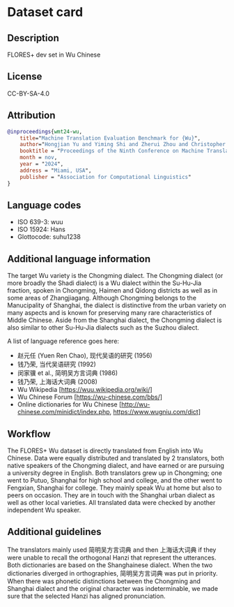 # Dataset card

## Description

FLORES+ dev set in Wu Chinese

## License

CC-BY-SA-4.0

## Attribution

```bibtex
@inproceedings{wmt24-wu,
    title="Machine Translation Evaluation Benchmark for {Wu}",
    author="Hongjian Yu and Yiming Shi and Zherui Zhou and Christopher Haberland",
    booktitle = "Proceedings of the Ninth Conference on Machine Translation",
    month = nov,
    year = "2024",
    address = "Miami, USA",
    publisher = "Association for Computational Linguistics"
}
```

## Language codes

* ISO 639-3: wuu
* ISO 15924: Hans
* Glottocode: suhu1238

## Additional language information

The target Wu variety is the Chongming dialect. The Chongming dialect (or more broadly the Shadi dialect) is a Wu dialect within the Su-Hu-Jia fraction, spoken in Chongming, Haimen and Qidong districts as well as in some areas of Zhangjiagang. Although Chongming belongs to the Manucipality of Shanghai, the dialect is distinctive from the urban variety on many aspects and is known for preserving many rare characteristics of Middle Chinese. Aside from the Shanghai dialect, the Chongming dialect is also similar to other Su-Hu-Jia dialects such as the Suzhou dialect.

A list of language reference goes here:
* 赵元任 (Yuen Ren Chao), 现代吴语的研究 (1956)
* 钱乃荣, 当代吴语研究 (1992)
* 闵家骥 et al., 简明吴方言词典 (1986)
* 钱乃荣, 上海话大词典 (2008)
* Wu Wikipedia [https://wuu.wikipedia.org/wiki/]
* Wu Chinese Forum [https://wu-chinese.com/bbs/]
* Online dictionaries for Wu Chinese [http://wu-chinese.com/minidict/index.php, https://www.wugniu.com/dict]

## Workflow

The FLORES+ Wu dataset is directly translated from English into Wu Chinese. Data were equally distributed and translated by 2 translators, both native speakers of the Chongming dialect, and have earned or are pursuing a university degree in English. Both translators grew up in Chongming; one went to Putuo, Shanghai for high school and college, and the other went to Fengxian, Shanghai for college. They mainly speak Wu at home but also to peers on occasion. They are in touch with the Shanghai urban dialect as well as other local varieties. All translated data were checked by another independent Wu speaker.

## Additional guidelines

The translators mainly used 简明吴方言词典 and then 上海话大词典 if they were unable to recall the orthogonal Hanzi that represent the utterances. Both dictionaries are based on the Shanghainese dialect. When the two dictionaries diverged in orthographies, 简明吴方言词典 was put in priority. When there was phonetic distinctions between the Chongming and Shanghai dialect and the original character was indeterminable, we made sure that the selected Hanzi has aligned pronunciation.
